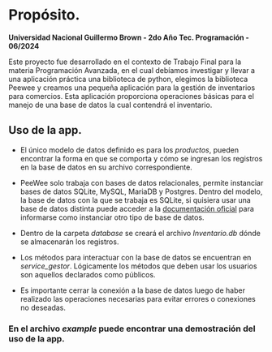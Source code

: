 # Propósito.
**Universidad Nacional Guillermo Brown - 2do Año Tec. Programación - 06/2024**

Este proyecto fue desarrollado en el contexto de Trabajo Final para la materia Programación Avanzada, en el cual debíamos investigar y llevar a una aplicación práctica una biblioteca de python, elegimos la biblioteca Peewee y creamos una pequeña aplicación para la gestión de inventarios para comercios. Esta aplicación proporciona operaciones básicas para el manejo de una base de datos la cual contendrá el inventario.

##  Uso de la app.
* El único modelo de datos definido es para los *productos*, pueden encontrar la forma en que se comporta y cómo se ingresan los registros en la base de datos en su archivo correspondiente.

* PeeWee solo trabaja con bases de datos relacionales, permite instanciar bases de datos SQLite, MySQL, MariaDB y Postgres. Dentro del modelo, la base de datos con la que se trabaja es SQLite, si quisiera usar una base de datos distinta puede acceder a la [documentación oficial](https://docs.peewee-orm.com/en/latest/peewee/database.html) para informarse como instanciar otro tipo de base de datos.

* Dentro de la carpeta *database* se creará el archivo *Inventario.db* dónde se almacenarán los registros.

* Los métodos para interactuar con la base de datos se encuentran en *service_gestor*. Lógicamente los métodos que deben usar los usuarios son aquellos declarados como públicos.

* Es importante cerrar la conexión a la base de datos luego de haber realizado las operaciones necesarias para evitar errores o conexiones no deseadas.

### En el archivo *example* puede encontrar una demostración del uso de la app.